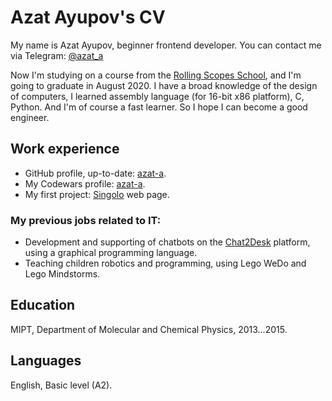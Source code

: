 # Azat Ayupov's CV
My name is Azat Ayupov, beginner frontend developer. You can contaсt me via Telegram: [@azat_a](https://t.me/azat_a)

Now I'm studying on a course from the [Rolling Scopes School](https://rs.school/), and I'm going to graduate in August 2020. I have a broad knowledge of the design of computers, I learned assembly language (for 16-bit x86 platform), C, Python. And I'm of course a fast learner. So I hope I can become a good engineer.

## Work experience
* GitHub profile, up-to-date: [azat-a](https://github.com/azat-a).
* My Codewars profile: [azat-a](https://www.codewars.com/users/azat-a).
* My first project: [Singolo](https://azat-a.github.io/singolo/) web page.

### My previous jobs related to IT:
* Development and supporting of chatbots on the [Chat2Desk](https://chat2desk.com/) platform, using a graphical programming language.
* Teaching children robotics and programming, using Lego WeDo and Lego Mindstorms.

## Education
MIPT, Department of Molecular and Chemical Physics, 2013...2015.

## Languages
English, Basic level (A2).

